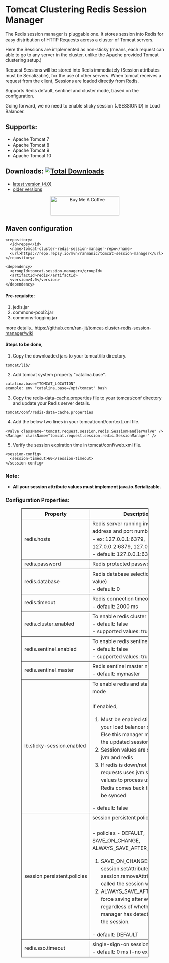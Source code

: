 # Tomcat Clustering Redis Session Manager

The Redis session manager is pluggable one. It stores session into Redis for easy distribution of HTTP Requests across a cluster of Tomcat servers.

Here the Sessions are implemented as non-sticky (means, each request can able to go to any server in the cluster, unlike the Apache provided Tomcat clustering setup.)

Request Sessions will be stored into Redis immediately (Session attributes must be Serializable), for the use of other servers. When tomcat receives a request from the client, Sessions are loaded directly from Redis.

Supports Redis default, sentinel and cluster mode, based on the configuration.

Going forward, we no need to enable sticky session (JSESSIONID) in Load Balancer.

## Supports:
   - Apache Tomcat 7
   - Apache Tomcat 8
   - Apache Tomcat 9
   - Apache Tomcat 10

## Downloads: [![Total Downloads](https://img.shields.io/github/downloads/ran-jit/tomcat-cluster-redis-session-manager/total.svg)](https://github.com/ran-jit/tomcat-cluster-redis-session-manager/wiki)
   - [latest version (4.0)](https://github.com/ran-jit/tomcat-cluster-redis-session-manager/releases/tag/4.0)
   - [older versions](https://github.com/ran-jit/tomcat-cluster-redis-session-manager/wiki)

<p align="center">
  <a href="https://www.buymeacoffee.com/ranmanic" target="_blank"><img src="https://cdn.buymeacoffee.com/buttons/v2/default-red.png" alt="Buy Me A Coffee" style="height: 60px !important;width: 217px !important;" ></a>
</p>

## Maven configuration
```
<repository>
  <id>repsy</id>
  <name>tomcat-cluster-redis-session-manager-repo</name>
  <url>https://repo.repsy.io/mvn/ranmanic/tomcat-session-manager</url>
</repository>

<dependency>
  <groupId>tomcat-session-manager</groupId>
  <artifactId>redis</artifactId>
  <version>4.0</version>
</dependency>
```

#### Pre-requisite:
1. jedis.jar
2. commons-pool2.jar
3. commons-logging.jar

more details.. https://github.com/ran-jit/tomcat-cluster-redis-session-manager/wiki
    

#### Steps to be done,
1. Copy the downloaded jars to your tomcat/lib directory.
```
tomcat/lib/
```
	
2. Add tomcat system property "catalina.base".
```
catalina.base="TOMCAT_LOCATION"
example: env "catalina.base=/opt/tomcat" bash
```

3. Copy the redis-data-cache.properties file to your tomcat/conf directory and update your Redis server details.
```
tomcat/conf/redis-data-cache.properties
```

4. Add the below two lines in your tomcat/conf/context.xml file.
```
<Valve className="tomcat.request.session.redis.SessionHandlerValve" />
<Manager className="tomcat.request.session.redis.SessionManager" />
```

5. Verify the session expiration time in tomcat/conf/web.xml file.
```
<session-config>
  <session-timeout>60</session-timeout>
</session-config>
```

### Note:
  - **All your session attribute values must implement java.io.Serializable.**

### Configuration Properties:
<html>
<body>
    <table border="1px" style="width: 80%;margin-left: 10%;margin-right: 10%;line-height: 1.5;">
        <tr><th style="width: 30%;">Property</th><th style="width: 50%;">Description</th></tr>
        <tr><td>redis.hosts</td><td>Redis server running instance IP address and port number<br/>- ex: 127.0.0.1:6379, 127.0.0.2:6379, 127.0.0.2:6380, ..<br/>- default: 127.0.0.1:6379</td></tr>
        <tr><td>redis.password</td><td>Redis protected password</td></tr>
        <tr><td>redis.database</td><td>Redis database selection. (Numeric value)<br/>- default: 0</td></tr>
        <tr><td>redis.timeout</td><td>Redis connection timeout<br/>- default: 2000 ms</td></tr>
        <tr><td>redis.cluster.enabled</td><td>To enable redis cluster mode<br/>- default: false<br>- supported values: true/false</td></tr>
        <tr><td>redis.sentinel.enabled</td><td>To enable redis sentinel mode<br/>- default: false<br>- supported values: true/false</td></tr>
        <tr><td>redis.sentinel.master</td><td>Redis sentinel master name<br/>- default: mymaster</td></tr>
        <tr><td>lb.sticky-session.enabled</td><td>To enable redis and standard session mode<br><br>If enabled,<ol><li>Must be enabled sticky session in your load balancer configuration. Else this manager may not return the updated session values</li><li>Session values are stored in local jvm and redis</li><li>If redis is down/not responding, requests uses jvm stored session values to process user requests. Redis comes back the values will be synced</li></ol>- default: false</td></tr>
	    <tr><td>session.persistent.policies</td><td>session persistent policies.<br/><br/>- policies - DEFAULT, SAVE_ON_CHANGE, ALWAYS_SAVE_AFTER_REQUEST <br/><ol><li>SAVE_ON_CHANGE: every time session.setAttribute() or session.removeAttribute() is called the session will be saved.</li><li>ALWAYS_SAVE_AFTER_REQUEST: force saving after every request, regardless of whether or not the manager has detected changes to the session.</li></ol>- default: DEFAULT</td></tr>
	    <tr><td>redis.sso.timeout</td><td>single-sign-on session timeout.<br/>- default: 0 ms (-no expiry)</td></tr>
    </table>
</body>
</html>
